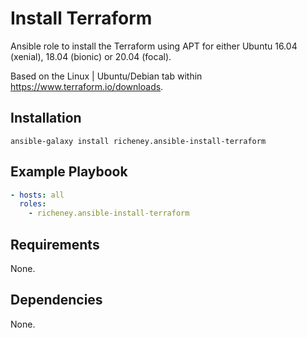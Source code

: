 # Install Terraform

Ansible role to install the Terraform using APT for either Ubuntu 16.04 (xenial), 18.04 (bionic) or 20.04 (focal).

Based on the Linux | Ubuntu/Debian tab within <https://www.terraform.io/downloads>.

## Installation

`ansible-galaxy install richeney.ansible-install-terraform`

## Example Playbook

```yaml
- hosts: all
  roles:
    - richeney.ansible-install-terraform
```

## Requirements

None.

## Dependencies

None.
